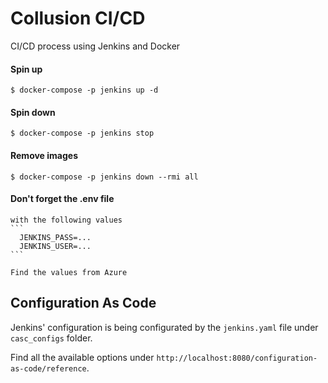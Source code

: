 # Collusion CI/CD

CI/CD process using Jenkins and Docker

#### Spin up

    $ docker-compose -p jenkins up -d

#### Spin down

    $ docker-compose -p jenkins stop

#### Remove images

    $ docker-compose -p jenkins down --rmi all

#### Don't forget the .env file

    with the following values
    ```
      JENKINS_PASS=...
      JENKINS_USER=...
    ```

    Find the values from Azure


## Configuration As Code

Jenkins' configuration is being configurated by the `jenkins.yaml` file under `casc_configs` folder.

Find all the available options under `http://localhost:8080/configuration-as-code/reference`.
